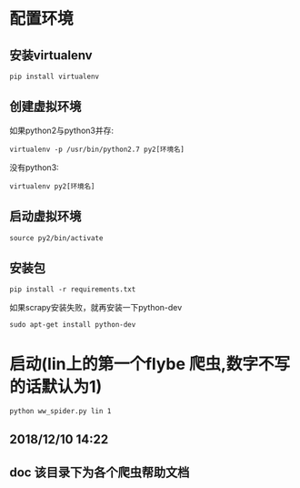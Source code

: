# 配置环境
## 安装virtualenv
```
pip install virtualenv
```
## 创建虚拟环境
如果python2与python3并存:
```
virtualenv -p /usr/bin/python2.7 py2[环境名]
```
没有python3:
```
virtualenv py2[环境名]
```
## 启动虚拟环境
```
source py2/bin/activate
```
## 安装包
```
pip install -r requirements.txt
```
如果scrapy安装失败，就再安装一下python-dev
```
sudo apt-get install python-dev
```
# 启动(lin上的第一个flybe 爬虫,数字不写的话默认为1)
```
python ww_spider.py lin 1
```

##  2018/12/10 14:22 
## doc 该目录下为各个爬虫帮助文档 